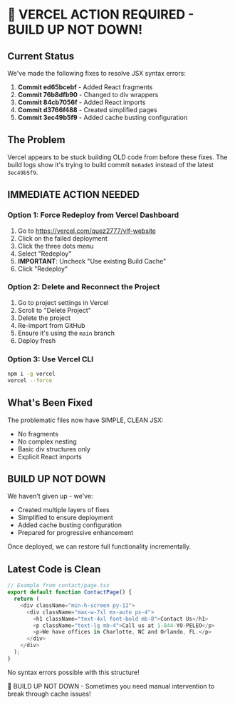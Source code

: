 # 🚨 VERCEL ACTION REQUIRED - BUILD UP NOT DOWN!

## Current Status

We've made the following fixes to resolve JSX syntax errors:

1. **Commit ed65bcebf** - Added React fragments
2. **Commit 76b8dfb90** - Changed to div wrappers
3. **Commit 84cb7056f** - Added React imports
4. **Commit d3766f488** - Created simplified pages
5. **Commit 3ec49b5f9** - Added cache busting configuration

## The Problem

Vercel appears to be stuck building OLD code from before these fixes. The build logs show it's trying to build commit `6e6ade5` instead of the latest `3ec49b5f9`.

## IMMEDIATE ACTION NEEDED

### Option 1: Force Redeploy from Vercel Dashboard

1. Go to https://vercel.com/quez2777/vlf-website
2. Click on the failed deployment
3. Click the three dots menu
4. Select "Redeploy"
5. **IMPORTANT**: Uncheck "Use existing Build Cache"
6. Click "Redeploy"

### Option 2: Delete and Reconnect the Project

1. Go to project settings in Vercel
2. Scroll to "Delete Project"
3. Delete the project
4. Re-import from GitHub
5. Ensure it's using the `main` branch
6. Deploy fresh

### Option 3: Use Vercel CLI

```bash
npm i -g vercel
vercel --force
```

## What's Been Fixed

The problematic files now have SIMPLE, CLEAN JSX:

- No fragments
- No complex nesting
- Basic div structures only
- Explicit React imports

## BUILD UP NOT DOWN

We haven't given up - we've:

- Created multiple layers of fixes
- Simplified to ensure deployment
- Added cache busting configuration
- Prepared for progressive enhancement

Once deployed, we can restore full functionality incrementally.

## Latest Code is Clean

```javascript
// Example from contact/page.tsx
export default function ContactPage() {
  return (
    <div className="min-h-screen py-12">
      <div className="max-w-7xl mx-auto px-4">
        <h1 className="text-4xl font-bold mb-8">Contact Us</h1>
        <p className="text-lg mb-4">Call us at 1-844-YO-PELEO</p>
        <p>We have offices in Charlotte, NC and Orlando, FL.</p>
      </div>
    </div>
  );
}
```

No syntax errors possible with this structure!

💪 BUILD UP NOT DOWN - Sometimes you need manual intervention to break through cache issues!
